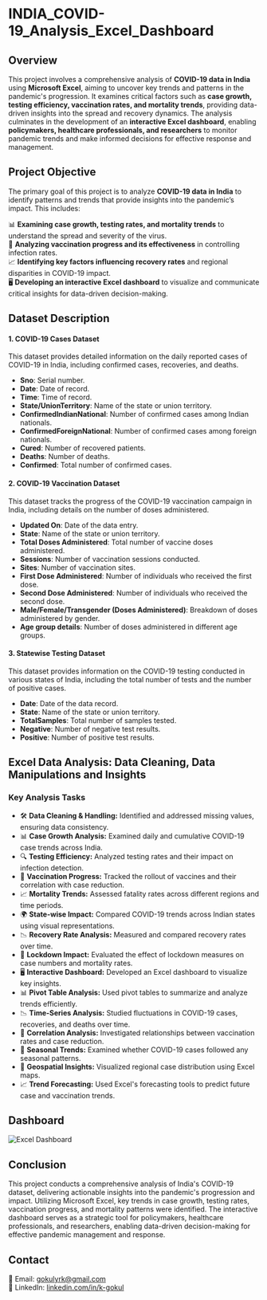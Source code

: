 # INDIA_COVID-19_Analysis_Excel_Dashboard

## Overview
This project involves a comprehensive analysis of **COVID-19 data in India** using **Microsoft Excel**, aiming to uncover key trends and patterns in the pandemic's progression. It examines critical factors such as **case growth, testing efficiency, vaccination rates, and mortality trends**, providing data-driven insights into the spread and recovery dynamics. The analysis culminates in the development of an **interactive Excel dashboard**, enabling **policymakers, healthcare professionals, and researchers** to monitor pandemic trends and make informed decisions for effective response and management.

## Project Objective

The primary goal of this project is to analyze **COVID-19 data in India** to identify patterns and trends that provide insights into the pandemic’s impact. This includes:  

📊 **Examining case growth, testing rates, and mortality trends** to understand the spread and severity of the virus.  
💉 **Analyzing vaccination progress and its effectiveness** in controlling infection rates.  
📈 **Identifying key factors influencing recovery rates** and regional disparities in COVID-19 impact.  
🖥️ **Developing an interactive Excel dashboard** to visualize and communicate critical insights for data-driven decision-making.

## Dataset Description
#### 1. COVID-19 Cases Dataset
This dataset provides detailed information on the daily reported cases of COVID-19 in India, including confirmed cases, recoveries, and deaths.
- **Sno**: Serial number.
- **Date**: Date of record.
- **Time**: Time of record.
- **State/UnionTerritory**: Name of the state or union territory.
- **ConfirmedIndianNational**: Number of confirmed cases among Indian nationals.
- **ConfirmedForeignNational**: Number of confirmed cases among foreign nationals.
- **Cured**: Number of recovered patients.
- **Deaths**: Number of deaths.
- **Confirmed**: Total number of confirmed cases.

#### 2. COVID-19 Vaccination Dataset
This dataset tracks the progress of the COVID-19 vaccination campaign in India, including details on the number of doses administered.
- **Updated On**: Date of the data entry.
- **State**: Name of the state or union territory.
- **Total Doses Administered**: Total number of vaccine doses administered.
- **Sessions**: Number of vaccination sessions conducted.
- **Sites**: Number of vaccination sites.
- **First Dose Administered**: Number of individuals who received the first dose.
- **Second Dose Administered**: Number of individuals who received the second dose.
- **Male/Female/Transgender (Doses Administered)**: Breakdown of doses administered by gender.
- **Age group details**: Number of doses administered in different age groups.
  
#### 3. Statewise Testing Dataset
This dataset provides information on the COVID-19 testing conducted in various states of India, including the total number of tests and the number of positive cases.
- **Date**: Date of the data record.
- **State**: Name of the state or union territory.
- **TotalSamples**: Total number of samples tested.
- **Negative**: Number of negative test results.
- **Positive**: Number of positive test results.

## Excel Data Analysis: Data Cleaning, Data Manipulations and Insights

### **Key Analysis Tasks**

- 🛠️ **Data Cleaning & Handling:** Identified and addressed missing values, ensuring data consistency.  
- 📊 **Case Growth Analysis:** Examined daily and cumulative COVID-19 case trends across India.  
- 🔍 **Testing Efficiency:** Analyzed testing rates and their impact on infection detection.  
- 💉 **Vaccination Progress:** Tracked the rollout of vaccines and their correlation with case reduction.  
- 📈 **Mortality Trends:** Assessed fatality rates across different regions and time periods.  
- 🌍 **State-wise Impact:** Compared COVID-19 trends across Indian states using visual representations.  
- 📉 **Recovery Rate Analysis:** Measured and compared recovery rates over time.  
- 📆 **Lockdown Impact:** Evaluated the effect of lockdown measures on case numbers and mortality rates.  
- 🖥️ **Interactive Dashboard:** Developed an Excel dashboard to visualize key insights.  
- 📊 **Pivot Table Analysis:** Used pivot tables to summarize and analyze trends efficiently.  
- 📉 **Time-Series Analysis:** Studied fluctuations in COVID-19 cases, recoveries, and deaths over time.  
- 🔗 **Correlation Analysis:** Investigated relationships between vaccination rates and case reduction.  
- 📅 **Seasonal Trends:** Examined whether COVID-19 cases followed any seasonal patterns.  
- 📌 **Geospatial Insights:** Visualized regional case distribution using Excel maps.  
- 📈 **Trend Forecasting:** Used Excel's forecasting tools to predict future case and vaccination trends.


## Dashboard

![Excel Dashboard](https://github.com/user-attachments/assets/5cf22acf-9a1e-4cc3-95d4-14f9acef1876)

## Conclusion

This project conducts a comprehensive analysis of India's COVID-19 dataset, delivering actionable insights into the pandemic's progression and impact. Utilizing Microsoft Excel, key trends in case growth, testing rates, vaccination progress, and mortality patterns were identified. The interactive dashboard serves as a strategic tool for policymakers, healthcare professionals, and researchers, enabling data-driven decision-making for effective pandemic management and response.

##  Contact

📩 Email: [gokulyrk@gmail.com](mailto:gokulyrk@gmail.com)  
🔗 LinkedIn: [linkedin.com/in/k-gokul](https://www.linkedin.com/in/k-gokul/)  





